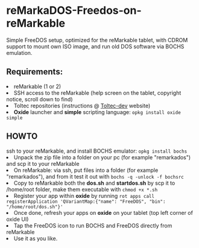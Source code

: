 # reMarkaDOS-Freedos-on-reMarkable
Simple FreeDOS setup, optimized for the reMarkable tablet, with CDROM support to mount own ISO image, and run old DOS software via BOCHS emulation.
<br>
<h2>Requirements:</h2>
<li>reMarkable (1 or 2)
<li>SSH access to the reMarkable (help screen on the tablet, copyright notice, scroll down to find)
<li>Toltec repositories (instructions @ <a href="https://toltec-dev.org/">Toltec-dev</a> website)
<li><b>Oxide</b> launcher and <b>simple</b> scripting language: <code>opkg install oxide simple</code>
<h2>HOWTO</h2
<li>ssh to your reMarkable, and install BOCHS emulator: <code>opkg install bochs</code>
<li>Unpack the zip file into a folder on your pc (for example "remarkados") and scp it to your reMarkable
<li>On reMarkable: via ssh, put files into a folder (for example "remarkados"), and from it test it out with <code>bochs -q -unlock -f bochsrc</code>
<li>Copy to reMarkable both the <b>dos.sh</b> and <b>startdos.sh</b> by scp it to /home/root folder, make them executable with <code>chmod +x *.sh</code><li>Register your app within <b>oxide</b> by running <code>rot apps call registerApplication 'QVariantMap:{"name": "FreeDOS", "bin": "/home/root/dos.sh"}'</code>
<li>Once done, refresh your apps on <b>oxide</b> on your tablet (top left corner of oxide UI)
<li>Tap the FreeDOS icon to run BOCHS and FreeDOS directly from reMarkable
<li>Use it as you like.
